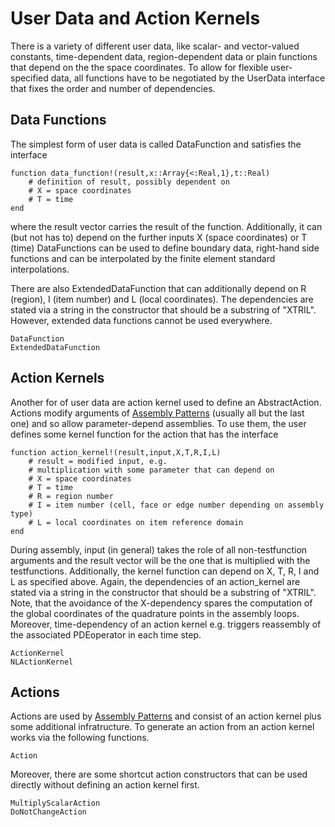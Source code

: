 
# User Data and Action Kernels

There is a variety of different user data, like scalar- and vector-valued constants, time-dependent data, region-dependent data or plain functions that
depend on the the space coordinates. To allow for flexible user-specified data, all functions have to be negotiated by the UserData interface that fixes
the order and number of dependencies.

## Data Functions

The simplest form of user data is called DataFunction and satisfies the interface

```@example
function data_function!(result,x::Array{<:Real,1},t::Real)
    # definition of result, possibly dependent on
    # X = space coordinates
    # T = time
end
```

where the result vector carries the result of the function. Additionally, it can (but not has to) depend on the further inputs X (space coordinates) or T (time) DataFunctions can be used to define boundary data, right-hand side functions and can be interpolated by the finite element standard interpolations.

There are also ExtendedDataFunction that can additionally depend on R (region), I (item number) and L (local coordinates). The dependencies are stated via a string in the constructor that should be a substring of "XTRIL". However, extended data functions cannot be used everywhere.

```@docs
DataFunction
ExtendedDataFunction
```


## Action Kernels

Another for of user data are action kernel used to define an AbstractAction. Actions modify arguments of [Assembly Patterns](@ref) (usually all but the last one) and so allow parameter-depend assemblies. To use them, the user defines some kernel function for the action that has the interface

```@example
function action_kernel!(result,input,X,T,R,I,L)
    # result = modified input, e.g.
    # multiplication with some parameter that can depend on
    # X = space coordinates
    # T = time
    # R = region number
    # I = item number (cell, face or edge number depending on assembly type)
    # L = local coordinates on item reference domain
end
```

During assembly, input (in general) takes the role of all non-testfunction arguments and the result vector will be the one that is multiplied with the testfunctions. Additionally, the kernel function can depend on X, T, R, I and L as specified above. Again, the dependencies of an action_kernel are stated via a string in the constructor that should be a substring of "XTRIL". Note, that the avoidance of the X-dependency spares the computation of the global coordinates of
the quadrature points in the assembly loops. Moreover, time-dependency of an action kernel e.g. triggers reassembly of the associated PDEoperator in each time step.

```@docs
ActionKernel
NLActionKernel
```


## Actions

Actions are used by [Assembly Patterns](@ref) and consist of an action kernel plus some additional infratructure. To generate an action from an action kernel works via the following functions.

```@docs
Action
```

Moreover, there are some shortcut action constructors that can be used directly without defining an action kernel first.

```@docs
MultiplyScalarAction
DoNotChangeAction
```
